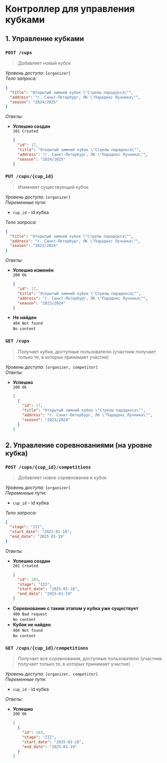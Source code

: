# Контроллер для управления кубками

## 1. Управление кубками

### `POST /cups`

> Добавляет новый кубок

_Уровень доступа:_ `[organizer]`\
_Тело запроса:_

```json
{
  "title": "Открытый зимний кубок \"Стрелы парадокса\"",
  "address": "г. Санкт-Петербург, ЛК \"Парадокс Лучника\"",
  "season": "2024/2025"
}
```

_Ответы:_

- **Успешно создан**\
  `201 Created`
  ```json
  {
    "id": 17,
    "title": "Открытый зимний кубок \"Стрелы парадокса\"",
    "address": "г. Санкт-Петербург, ЛК \"Парадокс Лучника\"",
    "season": "2024/2025"
  }
  ```

### `PUT /cups/{cup_id}`

> Изменяет существующий кубок

_Уровень доступа:_ `[organizer]`\
_Переменные пути:_

- `cup_id` - id кубка

_Тело запроса:_

```json
{
  "title": "Открытый зимний кубок \"Стрелы парадокса\"",
  "address": "г. Санкт-Петербург, ЛК \"Парадокс Лучника\"",
  "season": "2023/2024"
}
```

_Ответы:_

- **Успешно изменён**\
  `200 Ok`
  ```json
  {
    "id": 17,
    "title": "Открытый зимний кубок \"Стрелы парадокса\"",
    "address": "г. Санкт-Петербург, ЛК \"Парадокс Лучника\"",
    "season": "2023/2024"
  }
  ```
- **Не найден**\
  `404 Not found`\
  `No content`

### `GET /cups`

> Получает кубки, доступные пользователю (участник получает только те, в которых принимает участие)

_Уровень доступа:_ `[organizer, competitor]`\
_Ответы:_

- **Успешно**\
  `200 Ok`
  ```json
  [
    {
      "id": 17,
      "title": "Открытый зимний кубок \"Стрелы парадокса\"",
      "address": "г. Санкт-Петербург, ЛК \"Парадокс Лучника\"",
      "season": "2023/2024"
    }
  ]
  ```

## 2. Управление соревнованиями (на уровне кубка)

### `POST /cups/{cup_id}/competitions`

> Добавляет новое соревнование в кубок

_Уровень доступа:_ `[organizer]`\
_Переменные пути:_

- `cup_id` - id кубка

_Тело запроса:_

```json
{
  "stage": "III",
  "start_date": "2025-01-18",
  "end_date": "2025-01-19"
}
```

_Ответы:_

- **Успешно создан**\
  `201 Created`
  ```json
  {
    "id": 103,
    "stage": "III",
    "start_date": "2025-01-18",
    "end_date": "2025-01-19"
  }
  ```
- **Соревнование с таким этапом у кубка уже существует**\
  `400 Bad request`\
  `No content`
- **Кубок не найден**\
  `404 Not found`\
  `No content`

### `GET /cups/{cup_id}/competitions`

> Получает все соревнования, доступные пользователю (участник получает только те, в которых принимает участие)

_Уровень доступа:_ `[organizer, competitor]`\
_Переменные пути:_

- `cup_id` - id кубка

_Ответы:_

- **Успешно**\
  `200 Ok`
  ```json
  [
    {
      "id": 103,
      "stage": "III",
      "start_date": "2025-01-18",
      "end_date": "2025-01-19"
    }
  ]
  ```
